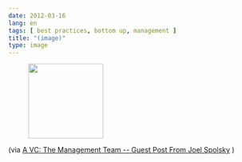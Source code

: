 ```yaml
---
date: 2012-03-16
lang: en
tags: [ best practices, bottom up, management ]
title: "(image)"
type: image
---
```


<figure>
<a
href="https://hugo.ferreira.cc/via-a-vc-the-management-team-guest-post-from/attachment/845/"
rel="attachment"><img
src="https://hugo.ferreira.cc/wp-content/uploads/2012/03/tumblr_m0zlmwQWpL1qz82meo1_500-150x150.png"
width="150" height="150" /></a></figure>

(via [A VC: The Management Team -- Guest Post From Joel
Spolsky](http://www.avc.com/a_vc/2012/02/the-management-team-guest-post-from-joel-spolsky.html)
)

